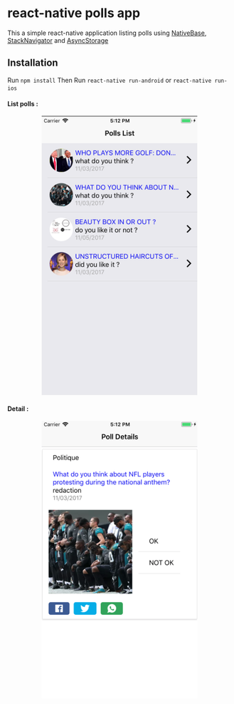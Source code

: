 # react-native polls app

This a simple react-native application listing polls using 
[NativeBase](https://nativebase.io), [StackNavigator](https://reactnavigation.org/docs/navigators/stack) and [AsyncStorage](https://facebook.github.io/react-native/docs/asyncstorage.html)

## Installation

Run `npm install`
Then Run `react-native run-android` or `react-native run-ios`


<h4>List polls :</h4>
<p align="center">
  <img src="https://github.com//HichamGS/react-native-poll-app/blob/master/images/listing-polls.png?raw=true" width="350"/>
</p>

<h4>Detail :</h4>
<p align="center">
  <img src="https://github.com/HichamGS/react-native-poll-app/blob/master/images/details-poll.png" width="350"/>
</p>
